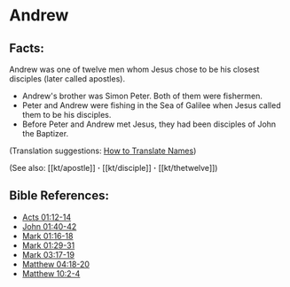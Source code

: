 # Andrew #

## Facts: ##

Andrew was one of twelve men whom Jesus chose to be his closest disciples (later called apostles).

* Andrew's brother was Simon Peter. Both of them were fishermen.
* Peter and Andrew were fishing in the Sea of Galilee when Jesus called them to be his disciples.
* Before Peter and Andrew met Jesus, they had been disciples of John the Baptizer.

(Translation suggestions: [How to Translate Names](en/ta-vol1/translate/man/translate-names))

(See also: [[kt/apostle]] **·** [[kt/disciple]] **·** [[kt/thetwelve]])

## Bible References: ##

* [Acts 01:12-14](en/tn/act/help/01/12)
* [John 01:40-42](en/tn/jhn/help/01/40)
* [Mark 01:16-18](en/tn/mrk/help/01/16)
* [Mark 01:29-31](en/tn/mrk/help/01/29)
* [Mark 03:17-19](en/tn/mrk/help/03/17)
* [Matthew 04:18-20](en/tn/mat/help/04/18)
* [Matthew 10:2-4](en/tn/mat/help/10/02)